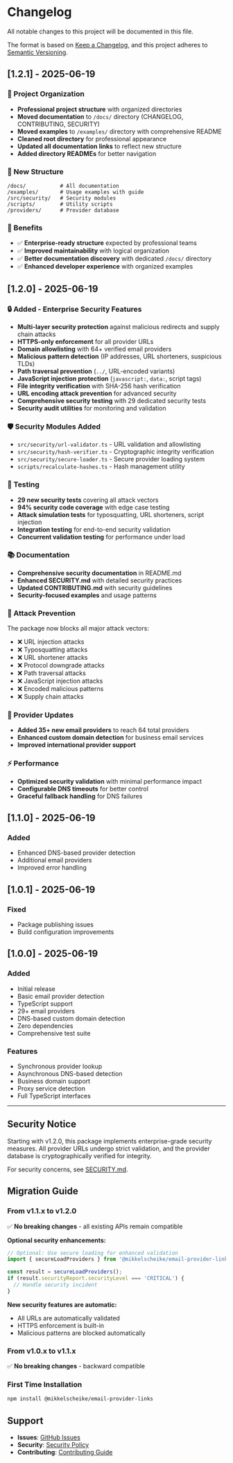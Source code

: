 # Changelog

All notable changes to this project will be documented in this file.

The format is based on [Keep a Changelog](https://keepachangelog.com/en/1.0.0/),
and this project adheres to [Semantic Versioning](https://semver.org/spec/v2.0.0.html).

## [1.2.1] - 2025-06-19

### 🧹 Project Organization

- **Professional project structure** with organized directories
- **Moved documentation** to `/docs/` directory (CHANGELOG, CONTRIBUTING, SECURITY)
- **Moved examples** to `/examples/` directory with comprehensive README
- **Cleaned root directory** for professional appearance
- **Updated all documentation links** to reflect new structure
- **Added directory READMEs** for better navigation

### 📁 New Structure

```
/docs/           # All documentation
/examples/       # Usage examples with guide
/src/security/   # Security modules
/scripts/        # Utility scripts
/providers/      # Provider database
```

### 🎯 Benefits

- ✅ **Enterprise-ready structure** expected by professional teams
- ✅ **Improved maintainability** with logical organization
- ✅ **Better documentation discovery** with dedicated `/docs/` directory
- ✅ **Enhanced developer experience** with organized examples

## [1.2.0] - 2025-06-19

### 🔒 Added - Enterprise Security Features

- **Multi-layer security protection** against malicious redirects and supply chain attacks
- **HTTPS-only enforcement** for all provider URLs
- **Domain allowlisting** with 64+ verified email providers
- **Malicious pattern detection** (IP addresses, URL shorteners, suspicious TLDs)
- **Path traversal prevention** (`../`, URL-encoded variants)
- **JavaScript injection protection** (`javascript:`, `data:`, script tags)
- **File integrity verification** with SHA-256 hash verification
- **URL encoding attack prevention** for advanced security
- **Comprehensive security testing** with 29 dedicated security tests
- **Security audit utilities** for monitoring and validation

### 🛡️ Security Modules Added

- `src/security/url-validator.ts` - URL validation and allowlisting
- `src/security/hash-verifier.ts` - Cryptographic integrity verification
- `src/security/secure-loader.ts` - Secure provider loading system
- `scripts/recalculate-hashes.ts` - Hash management utility

### 🧪 Testing

- **29 new security tests** covering all attack vectors
- **94% security code coverage** with edge case testing
- **Attack simulation tests** for typosquatting, URL shorteners, script injection
- **Integration testing** for end-to-end security validation
- **Concurrent validation testing** for performance under load

### 📚 Documentation

- **Comprehensive security documentation** in README.md
- **Enhanced SECURITY.md** with detailed security practices
- **Updated CONTRIBUTING.md** with security guidelines
- **Security-focused examples** and usage patterns

### 🔐 Attack Prevention

The package now blocks all major attack vectors:
- ❌ URL injection attacks
- ❌ Typosquatting attacks  
- ❌ URL shortener attacks
- ❌ Protocol downgrade attacks
- ❌ Path traversal attacks
- ❌ JavaScript injection attacks
- ❌ Encoded malicious patterns
- ❌ Supply chain attacks

### 🏢 Provider Updates

- **Added 35+ new email providers** to reach 64 total providers
- **Enhanced custom domain detection** for business email services
- **Improved international provider support**

### ⚡ Performance

- **Optimized security validation** with minimal performance impact
- **Configurable DNS timeouts** for better control
- **Graceful fallback handling** for DNS failures

## [1.1.0] - 2025-06-19

### Added
- Enhanced DNS-based provider detection
- Additional email providers
- Improved error handling

## [1.0.1] - 2025-06-19

### Fixed
- Package publishing issues
- Build configuration improvements

## [1.0.0] - 2025-06-19

### Added
- Initial release
- Basic email provider detection
- TypeScript support
- 29+ email providers
- DNS-based custom domain detection
- Zero dependencies
- Comprehensive test suite

### Features
- Synchronous provider lookup
- Asynchronous DNS-based detection
- Business domain support
- Proxy service detection
- Full TypeScript interfaces

---

## Security Notice

Starting with v1.2.0, this package implements enterprise-grade security measures. All provider URLs undergo strict validation, and the provider database is cryptographically verified for integrity.

For security concerns, see [SECURITY.md](SECURITY.md).

## Migration Guide

### From v1.1.x to v1.2.0

✅ **No breaking changes** - all existing APIs remain compatible

**Optional security enhancements:**
```typescript
// Optional: Use secure loading for enhanced validation
import { secureLoadProviders } from '@mikkelscheike/email-provider-links/security';

const result = secureLoadProviders();
if (result.securityReport.securityLevel === 'CRITICAL') {
  // Handle security incident
}
```

**New security features are automatic:**
- All URLs are automatically validated
- HTTPS enforcement is built-in
- Malicious patterns are blocked automatically

### From v1.0.x to v1.1.x

✅ **No breaking changes** - backward compatible

### First Time Installation

```bash
npm install @mikkelscheike/email-provider-links
```

## Support

- **Issues**: [GitHub Issues](https://github.com/mikkelscheike/email-provider-links/issues)
- **Security**: [Security Policy](SECURITY.md)
- **Contributing**: [Contributing Guide](CONTRIBUTING.md)


